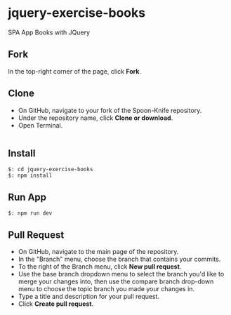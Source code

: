 # jquery-exercise-books
SPA App Books with JQuery 

## Fork

In the top-right corner of the page, click **Fork**.


## Clone
- On GitHub, navigate to your fork of the Spoon-Knife repository.
- Under the repository name, click **Clone or download**.
- Open Terminal.

```$: git clone https://github.com/YOUR-USERNAME/jquery-exercise-books
```

## Install

```
$: cd jquery-exercise-books
$: npm install
```

## Run App

```
$: npm run dev
```

## Pull Request

- On GitHub, navigate to the main page of the repository.
- In the "Branch" menu, choose the branch that contains your commits.
- To the right of the Branch menu, click **New pull request**.
- Use the base branch dropdown menu to select the branch you'd like to merge your changes into, then use the compare branch drop-down menu to choose the topic branch you made your changes in.
- Type a title and description for your pull request.
- Click **Create pull request**.

